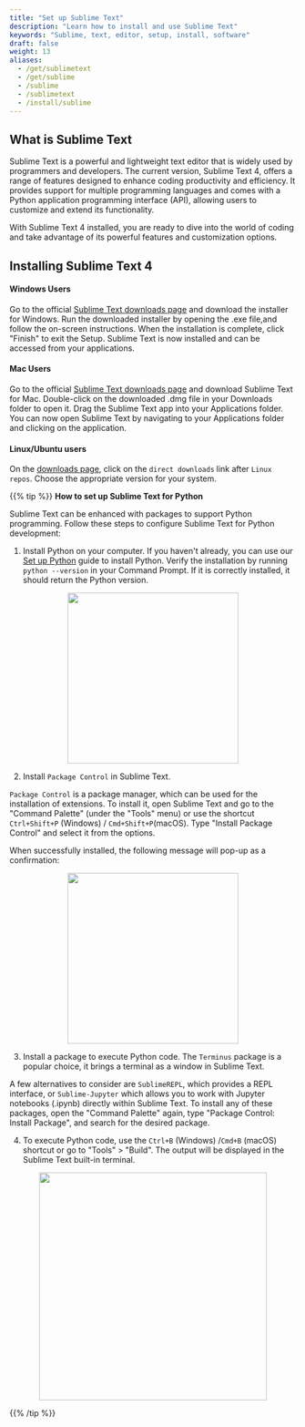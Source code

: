 ```yaml
---
title: "Set up Sublime Text"
description: "Learn how to install and use Sublime Text"
keywords: "Sublime, text, editor, setup, install, software"
draft: false
weight: 13
aliases:
  - /get/sublimetext
  - /get/sublime
  - /sublime
  - /sublimetext
  - /install/sublime
---
```


## What is Sublime Text
Sublime Text is a powerful and lightweight text editor that is widely used by programmers and developers. The current version, Sublime Text 4, offers a range of features designed to enhance coding productivity and efficiency. It provides support for multiple programming languages and comes with a Python application programming interface (API), allowing users to customize and extend its functionality.

With Sublime Text 4 installed, you are ready to dive into the world of coding and take advantage of its powerful features and customization options.

## Installing Sublime Text 4

#### Windows Users

Go to the official [Sublime Text downloads page](https://www.sublimetext.com/download) and download the installer for Windows. Run the downloaded installer by opening the .exe file,and follow the on-screen instructions. When the installation is complete, click "Finish" to exit the Setup. Sublime Text is now installed and can be accessed from your applications.  

#### Mac Users

Go to the official [Sublime Text downloads page](https://www.sublimetext.com/download) and download Sublime Text for Mac. Double-click on the downloaded .dmg file in your Downloads folder to open it. Drag the Sublime Text app into your Applications folder. You can now open Sublime Text by navigating to your Applications folder and clicking on the application.

#### Linux/Ubuntu users

On the [downloads page](https://www.sublimetext.com/download), click on the `direct downloads` link after `Linux repos`. Choose the appropriate version for your system. 


{{% tip %}}
**How to set up Sublime Text for Python**
 
Sublime Text can be enhanced with packages to support Python programming. Follow these steps to configure Sublime Text for Python development:

1. Install Python on your computer. If you haven't already, you can use our [Set up Python](/get/python) guide to install Python. Verify the installation by running `python --version` in your Command Prompt. If it is correctly installed, it should return the Python version. 

<p align = "center">
<img src = "../images/sublimeimage1.png" width="300">
</p>

2. Install `Package Control` in Sublime Text. 

`Package Control` is a package manager, which can be used for the installation of extensions. To install it, open Sublime Text and go to the "Command Palette" (under the "Tools" menu) or use the shortcut `Ctrl+Shift+P` (Windows) / `Cmd+Shift+P`(macOS). Type "Install Package Control" and select it from the options.

When successfully installed, the following message will pop-up as a confirmation:

<p align = "center">
<img src = "../images/sublimeimage2.png" width="300">
</p>

3. Install a package to execute Python code. The `Terminus` package is a popular choice, it brings a terminal as a window in Sublime Text.

A few alternatives to consider are `SublimeREPL`, which provides a REPL interface, or `Sublime-Jupyter` which allows you to work with Jupyter notebooks (.ipynb) directly within Sublime Text. To install any of these packages, open the "Command Palette" again, type "Package Control: Install Package", and search for the desired package.

4. To execute Python code, use the `Ctrl+B` (Windows) /`Cmd+B` (macOS) shortcut or go to "Tools" > "Build". The output will be displayed in the Sublime Text built-in terminal. 

<p align = "center">
<img src = "../images/sublimeimage3.png" width="400">
</p>

{{% /tip %}}
